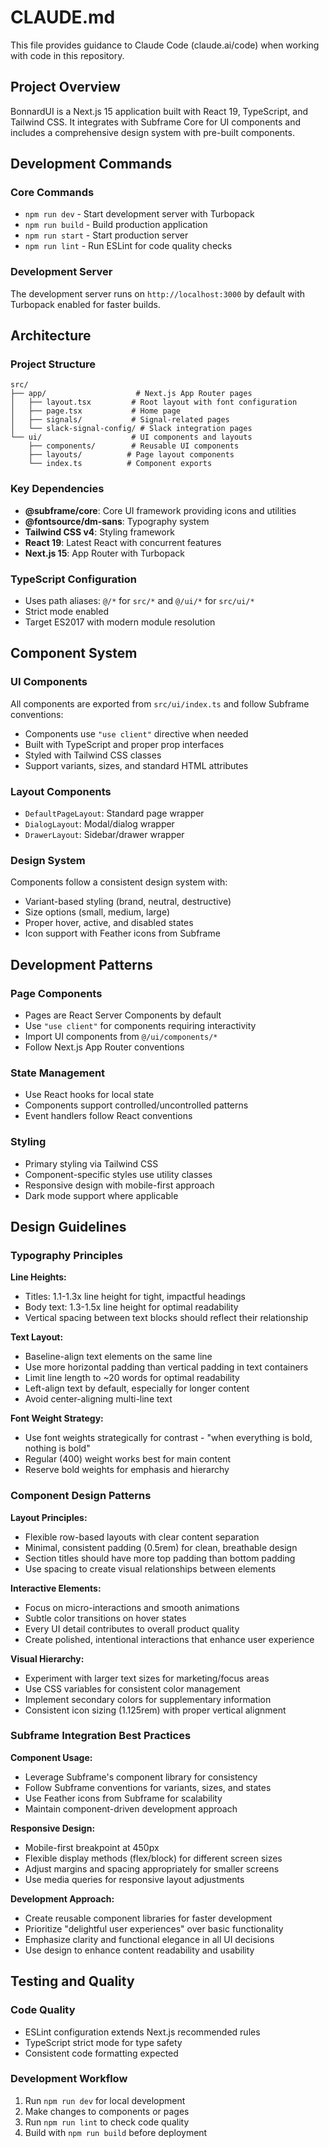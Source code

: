 # CLAUDE.md

This file provides guidance to Claude Code (claude.ai/code) when working with code in this repository.

## Project Overview

BonnardUI is a Next.js 15 application built with React 19, TypeScript, and Tailwind CSS. It integrates with Subframe Core for UI components and includes a comprehensive design system with pre-built components.

## Development Commands

### Core Commands
- `npm run dev` - Start development server with Turbopack
- `npm run build` - Build production application
- `npm run start` - Start production server
- `npm run lint` - Run ESLint for code quality checks

### Development Server
The development server runs on `http://localhost:3000` by default with Turbopack enabled for faster builds.

## Architecture

### Project Structure
```
src/
├── app/                    # Next.js App Router pages
│   ├── layout.tsx         # Root layout with font configuration
│   ├── page.tsx           # Home page
│   ├── signals/           # Signal-related pages
│   └── slack-signal-config/ # Slack integration pages
└── ui/                    # UI components and layouts
    ├── components/        # Reusable UI components
    ├── layouts/          # Page layout components
    └── index.ts          # Component exports
```

### Key Dependencies
- **@subframe/core**: Core UI framework providing icons and utilities
- **@fontsource/dm-sans**: Typography system
- **Tailwind CSS v4**: Styling framework
- **React 19**: Latest React with concurrent features
- **Next.js 15**: App Router with Turbopack

### TypeScript Configuration
- Uses path aliases: `@/*` for `src/*` and `@/ui/*` for `src/ui/*`
- Strict mode enabled
- Target ES2017 with modern module resolution

## Component System

### UI Components
All components are exported from `src/ui/index.ts` and follow Subframe conventions:
- Components use `"use client"` directive when needed
- Built with TypeScript and proper prop interfaces
- Styled with Tailwind CSS classes
- Support variants, sizes, and standard HTML attributes

### Layout Components
- `DefaultPageLayout`: Standard page wrapper
- `DialogLayout`: Modal/dialog wrapper
- `DrawerLayout`: Sidebar/drawer wrapper

### Design System
Components follow a consistent design system with:
- Variant-based styling (brand, neutral, destructive)
- Size options (small, medium, large)
- Proper hover, active, and disabled states
- Icon support with Feather icons from Subframe

## Development Patterns

### Page Components
- Pages are React Server Components by default
- Use `"use client"` for components requiring interactivity
- Import UI components from `@/ui/components/*`
- Follow Next.js App Router conventions

### State Management
- Use React hooks for local state
- Components support controlled/uncontrolled patterns
- Event handlers follow React conventions

### Styling
- Primary styling via Tailwind CSS
- Component-specific styles use utility classes
- Responsive design with mobile-first approach
- Dark mode support where applicable

## Design Guidelines

### Typography Principles
**Line Heights:**
- Titles: 1.1-1.3x line height for tight, impactful headings
- Body text: 1.3-1.5x line height for optimal readability
- Vertical spacing between text blocks should reflect their relationship

**Text Layout:**
- Baseline-align text elements on the same line
- Use more horizontal padding than vertical padding in text containers
- Limit line length to ~20 words for optimal readability
- Left-align text by default, especially for longer content
- Avoid center-aligning multi-line text

**Font Weight Strategy:**
- Use font weights strategically for contrast - "when everything is bold, nothing is bold"
- Regular (400) weight works best for main content
- Reserve bold weights for emphasis and hierarchy

### Component Design Patterns
**Layout Principles:**
- Flexible row-based layouts with clear content separation
- Minimal, consistent padding (0.5rem) for clean, breathable design
- Section titles should have more top padding than bottom padding
- Use spacing to create visual relationships between elements

**Interactive Elements:**
- Focus on micro-interactions and smooth animations
- Subtle color transitions on hover states
- Every UI detail contributes to overall product quality
- Create polished, intentional interactions that enhance user experience

**Visual Hierarchy:**
- Experiment with larger text sizes for marketing/focus areas
- Use CSS variables for consistent color management
- Implement secondary colors for supplementary information
- Consistent icon sizing (1.125rem) with proper vertical alignment

### Subframe Integration Best Practices
**Component Usage:**
- Leverage Subframe's component library for consistency
- Follow Subframe conventions for variants, sizes, and states
- Use Feather icons from Subframe for scalability
- Maintain component-driven development approach

**Responsive Design:**
- Mobile-first breakpoint at 450px
- Flexible display methods (flex/block) for different screen sizes
- Adjust margins and spacing appropriately for smaller screens
- Use media queries for responsive layout adjustments

**Development Approach:**
- Create reusable component libraries for faster development
- Prioritize "delightful user experiences" over basic functionality
- Emphasize clarity and functional elegance in all UI decisions
- Use design to enhance content readability and usability

## Testing and Quality

### Code Quality
- ESLint configuration extends Next.js recommended rules
- TypeScript strict mode for type safety
- Consistent code formatting expected

### Development Workflow
1. Run `npm run dev` for local development
2. Make changes to components or pages
3. Run `npm run lint` to check code quality
4. Build with `npm run build` before deployment